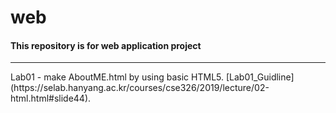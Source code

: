# web
#### This repository is for web application project 
<hr>
Lab01 - make AboutME.html by using basic HTML5.
[Lab01_Guidline](https://selab.hanyang.ac.kr/courses/cse326/2019/lecture/02-html.html#slide44).

